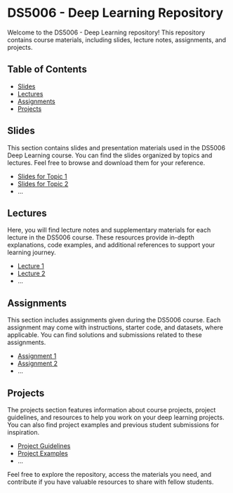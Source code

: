 # DS5006 - Deep Learning Repository

Welcome to the DS5006 - Deep Learning repository! This repository contains course materials, including slides, lecture notes, assignments, and projects.

## Table of Contents

- [Slides](#slides)
- [Lectures](#lectures)
- [Assignments](#assignments)
- [Projects](#projects)

## Slides

This section contains slides and presentation materials used in the DS5006 Deep Learning course. You can find the slides organized by topics and lectures. Feel free to browse and download them for your reference.

- [Slides for Topic 1](/slides/topic1/)
- [Slides for Topic 2](/slides/topic2/)
- ...

## Lectures

Here, you will find lecture notes and supplementary materials for each lecture in the DS5006 course. These resources provide in-depth explanations, code examples, and additional references to support your learning journey.

- [Lecture 1](/lectures/lecture1/)
- [Lecture 2](/lectures/lecture2/)
- ...

## Assignments

This section includes assignments given during the DS5006 course. Each assignment may come with instructions, starter code, and datasets, where applicable. You can find solutions and submissions related to these assignments.

- [Assignment 1](/assignments/assignment1/)
- [Assignment 2](/assignments/assignment2/)
- ...

## Projects

The projects section features information about course projects, project guidelines, and resources to help you work on your deep learning projects. You can also find project examples and previous student submissions for inspiration.

- [Project Guidelines](/projects/guidelines/)
- [Project Examples](/projects/examples/)
- ...

Feel free to explore the repository, access the materials you need, and contribute if you have valuable resources to share with fellow students.
